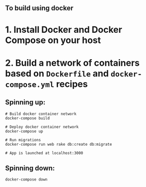 ## To build using docker

# 1. Install Docker and Docker Compose on your host

# 2. Build a network of containers based on `Dockerfile` and `docker-compose.yml` recipes

## Spinning up:

```
# Build docker container network
docker-compose build

# Deploy docker container network
docker-compose up

# Run migrations
docker-compose run web rake db:create db:migrate

# App is launched at localhost:3000
```

## Spinning down:
```
docker-compose down
```
